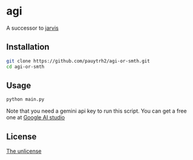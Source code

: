 # agi

A successor to [jarvis](https://github.com/pauytrh2/jarvis)

## Installation

```bash
git clone https://github.com/pauytrh2/agi-or-smth.git
cd agi-or-smth
```

## Usage

```bash
python main.py
```

Note that you need a gemini api key to run this script. You can get a free one at [Google AI studio](https://aistudio.google.com/apikey)

## License

[The unlicense](https://unlicense.org/)
